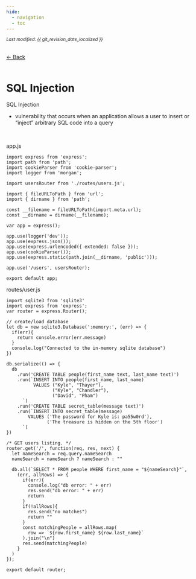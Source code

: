```yaml
---
hide:
  - navigation
  - toc
---
```


<small><i>Last modified: {{ git_revision_date_localized }}</i></small>

<div class="back-button">
    <br>
    <a href="javascript:history.back()">← Back</a>
    <br>
    <br>
</div>

# SQL Injection

SQL Injection  
- vulnerability that occurs when an application allows a user to insert or “inject” arbitrary SQL code into a query

<br>

app.js
```
import express from 'express';
import path from 'path';
import cookieParser from 'cookie-parser';
import logger from 'morgan';

import usersRouter from './routes/users.js';

import { fileURLToPath } from 'url';
import { dirname } from 'path';

const __filename = fileURLToPath(import.meta.url);
const __dirname = dirname(__filename);

var app = express();

app.use(logger('dev'));
app.use(express.json());
app.use(express.urlencoded({ extended: false }));
app.use(cookieParser());
app.use(express.static(path.join(__dirname, 'public')));

app.use('/users', usersRouter);

export default app;
```


routes/user.js
```
import sqlite3 from 'sqlite3'
import express from 'express';
var router = express.Router();

// create/load database
let db = new sqlite3.Database(':memory:', (err) => {
  if(err){
    return console.error(err.message)
  }
  console.log("Connected to the in-memory sqlite database")
})

db.serialize(() => {
  db
    .run('CREATE TABLE people(first_name text, last_name text)')
    .run(`INSERT INTO people(first_name, last_name)
          VALUES ("Kyle", "Thayer"),
                 ("Kyle", "Chandler"),
                 ("David", "Pham")
      `)
    .run('CREATE TABLE secret_table(message text)')
    .run(`INSERT INTO secret_table(message)
        VALUES ('The password for Kyle is: pa55w0rd'),
               ('The treasure is hidden on the 5th floor')
      `)
})

/* GET users listing. */
router.get('/', function(req, res, next) {
  let nameSearch = req.query.nameSearch
  nameSearch = nameSearch ? nameSearch : ""

  db.all(`SELECT * FROM people WHERE first_name = "${nameSearch}"`,
    (err, allRows) => {
      if(err){
        console.log("db error: " + err)
        res.send("db error: " + err)
        return 
      }
      if(!allRows){
        res.send("no matches")
        return ""
      }
      const matchingPeople = allRows.map(
        row => `${row.first_name} ${row.last_name}`
      ).join("\n")
      res.send(matchingPeople)
    }
  )
});

export default router;
```
